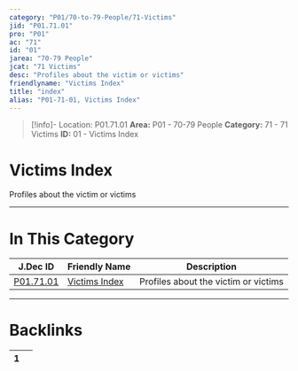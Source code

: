 ```yaml
---
category: "P01/70-to-79-People/71-Victims"
jid: "P01.71.01"
pro: "P01"
ac: "71"
id: "01"
jarea: "70-79 People"
jcat: "71 Victims"
desc: "Profiles about the victim or victims"
friendlyname: "Victims Index"
title: "index"
alias: "P01-71-01, Victims Index"
---
```

>[!info]- Location: P01.71.01
>**Area:** P01 - 70-79 People
>**Category:** 71 - 71 Victims
>**ID:** 01 - Victims Index

# Victims Index

Profiles about the victim or victims
 


---
# In This Category

| J.Dec ID                                                              | Friendly Name                                                             | Description                          |
| --------------------------------------------------------------------- | ------------------------------------------------------------------------- | ------------------------------------ |
| [P01.71.01](index.md) | [Victims Index](index.md) | Profiles about the victim or victims |


---
# Backlinks
<div><table class="dataview table-view-table"><thead class="table-view-thead"><tr class="table-view-tr-header"><th class="table-view-th"><span></span><span class="dataview small-text">1</span></th><th class="table-view-th"><span></span></th></tr></thead><tbody class="table-view-tbody"></tbody></table></div>